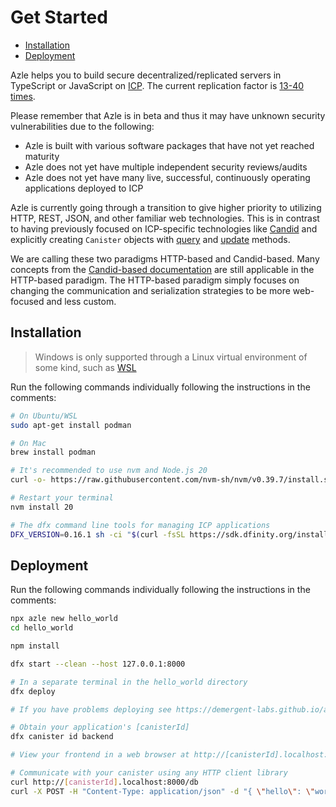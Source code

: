 # Get Started

-   [Installation](#installation)
-   [Deployment](#deployment)

Azle helps you to build secure decentralized/replicated servers in TypeScript or JavaScript on [ICP](https://internetcomputer.org/). The current replication factor is [13-40 times](https://dashboard.internetcomputer.org/subnets).

Please remember that Azle is in beta and thus it may have unknown security vulnerabilities due to the following:

-   Azle is built with various software packages that have not yet reached maturity
-   Azle does not yet have multiple independent security reviews/audits
-   Azle does not yet have many live, successful, continuously operating applications deployed to ICP

Azle is currently going through a transition to give higher priority to utilizing HTTP, REST, JSON, and other familiar web technologies. This is in contrast to having previously focused on ICP-specific technologies like [Candid](./candid.md) and explicitly creating `Canister` objects with [query](./query_methods.md) and [update](./update_methods.md) methods.

We are calling these two paradigms HTTP-based and Candid-based. Many concepts from the [Candid-based documentation](./candid_based_documentation.md) are still applicable in the HTTP-based paradigm. The HTTP-based paradigm simply focuses on changing the communication and serialization strategies to be more web-focused and less custom.

## Installation

> Windows is only supported through a Linux virtual environment of some kind, such as [WSL](https://learn.microsoft.com/en-us/windows/wsl/install)

Run the following commands individually following the instructions in the comments:

```bash
# On Ubuntu/WSL
sudo apt-get install podman

# On Mac
brew install podman

# It's recommended to use nvm and Node.js 20
curl -o- https://raw.githubusercontent.com/nvm-sh/nvm/v0.39.7/install.sh | bash

# Restart your terminal
nvm install 20

# The dfx command line tools for managing ICP applications
DFX_VERSION=0.16.1 sh -ci "$(curl -fsSL https://sdk.dfinity.org/install.sh)"
```

## Deployment

Run the following commands individually following the instructions in the comments:

```bash
npx azle new hello_world
cd hello_world

npm install

dfx start --clean --host 127.0.0.1:8000

# In a separate terminal in the hello_world directory
dfx deploy

# If you have problems deploying see https://demergent-labs.github.io/azle/deployment.html#common-deployment-issues

# Obtain your application's [canisterId]
dfx canister id backend

# View your frontend in a web browser at http://[canisterId].localhost:8000

# Communicate with your canister using any HTTP client library
curl http://[canisterId].localhost:8000/db
curl -X POST -H "Content-Type: application/json" -d "{ \"hello\": \"world\" }" http://[canisterId].localhost:8000/db/update
```
